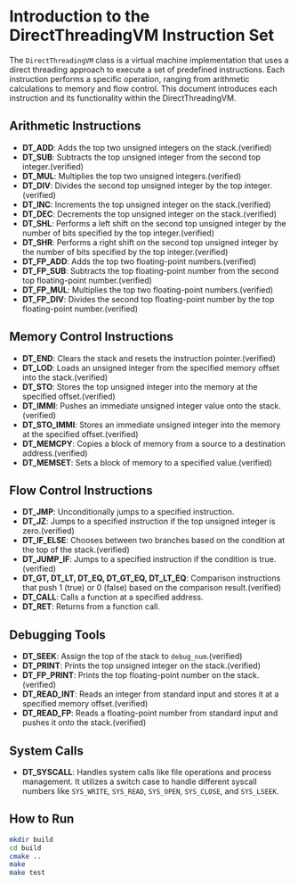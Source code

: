 # Introduction to the DirectThreadingVM Instruction Set

The `DirectThreadingVM` class is a virtual machine implementation that uses a direct threading approach to execute a set of predefined instructions. Each instruction performs a specific operation, ranging from arithmetic calculations to memory and flow control. This document introduces each instruction and its functionality within the DirectThreadingVM.

## Arithmetic Instructions

- **DT_ADD**: Adds the top two unsigned integers on the stack.(verified)
- **DT_SUB**: Subtracts the top unsigned integer from the second top integer.(verified)
- **DT_MUL**: Multiplies the top two unsigned integers.(verified)
- **DT_DIV**: Divides the second top unsigned integer by the top integer.(verified)
- **DT_INC**: Increments the top unsigned integer on the stack.(verified)
- **DT_DEC**: Decrements the top unsigned integer on the stack.(verified)
- **DT_SHL**: Performs a left shift on the second top unsigned integer by the number of bits specified by the top integer.(verified)
- **DT_SHR**: Performs a right shift on the second top unsigned integer by the number of bits specified by the top integer.(verified)
- **DT_FP_ADD**: Adds the top two floating-point numbers.(verified)
- **DT_FP_SUB**: Subtracts the top floating-point number from the second top floating-point number.(verified)
- **DT_FP_MUL**: Multiplies the top two floating-point numbers.(verified)
- **DT_FP_DIV**: Divides the second top floating-point number by the top floating-point number.(verified)

## Memory Control Instructions

- **DT_END**: Clears the stack and resets the instruction pointer.(verified)
- **DT_LOD**: Loads an unsigned integer from the specified memory offset into the stack.(verified)
- **DT_STO**: Stores the top unsigned integer into the memory at the specified offset.(verified)
- **DT_IMMI**: Pushes an immediate unsigned integer value onto the stack.(verified)
- **DT_STO_IMMI**: Stores an immediate unsigned integer into the memory at the specified offset.(verified)
- **DT_MEMCPY**: Copies a block of memory from a source to a destination address.(verified)
- **DT_MEMSET**: Sets a block of memory to a specified value.(verified)

## Flow Control Instructions

- **DT_JMP**: Unconditionally jumps to a specified instruction.
- **DT_JZ**: Jumps to a specified instruction if the top unsigned integer is zero.(verified)
- **DT_IF_ELSE**: Chooses between two branches based on the condition at the top of the stack.(verified)
- **DT_JUMP_IF**: Jumps to a specified instruction if the condition is true.(verified)
- **DT_GT, DT_LT, DT_EQ, DT_GT_EQ, DT_LT_EQ**: Comparison instructions that push 1 (true) or 0 (false) based on the comparison result.(verified)
- **DT_CALL**: Calls a function at a specified address.
- **DT_RET**: Returns from a function call.

## Debugging Tools

- **DT_SEEK**: Assign the top of the stack to `debug_num`.(verified)
- **DT_PRINT**: Prints the top unsigned integer on the stack.(verified)
- **DT_FP_PRINT**: Prints the top floating-point number on the stack.(verified)
- **DT_READ_INT**: Reads an integer from standard input and stores it at a specified memory offset.(verified)
- **DT_READ_FP**: Reads a floating-point number from standard input and pushes it onto the stack.(verified)

## System Calls

- **DT_SYSCALL**: Handles system calls like file operations and process management. It utilizes a switch case to handle different syscall numbers like `SYS_WRITE`, `SYS_READ`, `SYS_OPEN`, `SYS_CLOSE`, and `SYS_LSEEK`.

## How to Run

```bash
mkdir build
cd build
cmake ..
make 
make test

